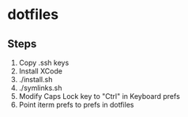 # dotfiles 

## Steps

1. Copy .ssh keys
2. Install XCode
3. ./install.sh
4. ./symlinks.sh
5. Modify Caps Lock key to "Ctrl" in Keyboard prefs
6. Point iterm prefs to prefs in dotfiles
